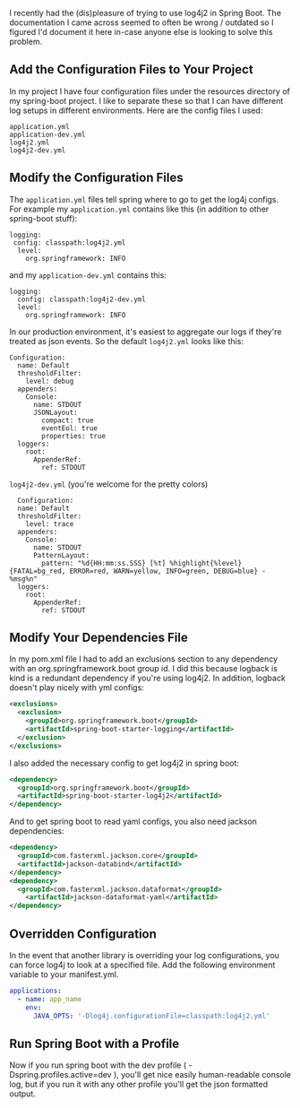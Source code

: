 <!--META--
author: Sean K Smith
created: 2019-05-07T00:44:48Z
edited: 2019-05-07T00:44:48Z
title: Using Log4j2 in Spring Boot
subtitle: 
tags:
  - spring-boot
  - spring
  - java
--END-->

I recently had the (dis)pleasure of trying to use log4j2 in Spring Boot. The documentation I came across seemed to often be wrong / outdated so I figured I'd document it here in-case anyone else is looking to solve this problem.
<!--BREAK-->
## Add the Configuration Files to Your Project

In my project I have four configuration files under the resources directory of my spring-boot project. I like to separate these so that I can have different log setups in different environments. Here are the config files I used:

``` plaintext
application.yml
application-dev.yml
log4j2.yml
log4j2-dev.yml
```

## Modify the Configuration Files

The `application.yml` files tell spring where to go to get the log4j configs. For example my `application.yml` contains like this (in addition to other spring-boot stuff):

``` YML
logging:
 config: classpath:log4j2.yml
  level:
    org.springframework: INFO
```

and my `application-dev.yml` contains this:

``` YML
logging:
  config: classpath:log4j2-dev.yml
  level:
    org.springframework: INFO
```

In our production environment, it's easiest to aggregate our logs if they're treated as json events. So the default `log4j2.yml` looks like this:

``` YML
Configuration:
  name: Default
  thresholdFilter:
    level: debug
  appenders:
    Console:
      name: STDOUT
      JSONLayout:
        compact: true
        eventEol: true
        properties: true
  loggers:
    root:
      AppenderRef:
        ref: STDOUT
```

`log4j2-dev.yml` (you're welcome for the pretty colors)

``` YML
  Configuration:
  name: Default
  thresholdFilter:
    level: trace
  appenders:
    Console:
      name: STDOUT
      PatternLayout:
        pattern: "%d{HH:mm:ss.SSS} [%t] %highlight{%level}{FATAL=bg_red, ERROR=red, WARN=yellow, INFO=green, DEBUG=blue} - %msg%n"
  loggers:
    root:
      AppenderRef:
        ref: STDOUT
```

## Modify Your Dependencies File

In my pom.xml file I had to add an exclusions section to any dependency with an org.springframework.boot group id. I did this because logback is kind is a redundant dependency if you're using log4j2. In addition, logback doesn't play nicely with yml configs:

``` XML
<exclusions>
  <exclusion>
    <groupId>org.springframework.boot</groupId>
    <artifactId>spring-boot-starter-logging</artifactId>
  </exclusion>
</exclusions>
```

I also added the necessary config to get log4j2 in spring boot:

``` XML
<dependency>
  <groupId>org.springframework.boot</groupId>
  <artifactId>spring-boot-starter-log4j2</artifactId>
</dependency>
```

And to get spring boot to read yaml configs, you also need jackson dependencies:

``` XML
<dependency>
  <groupId>com.fasterxml.jackson.core</groupId>
  <artifactId>jackson-databind</artifactId>
</dependency>
<dependency>
  <groupId>com.fasterxml.jackson.dataformat</groupId>
    <artifactId>jackson-dataformat-yaml</artifactId>
</dependency>
```

## Overridden Configuration

In the event that another library is overriding your log configurations, you can force log4j to look at a specified file. Add the following environment variable to your manifest.yml.

```yml
applications:
  - name: app_name
    env:
      JAVA_OPTS: '-Dlog4j.configurationFile=classpath:log4j2.yml'
```

## Run Spring Boot with a Profile

Now if you run spring boot with the dev profile ( -Dspring.profiles.active=dev ), you'll get nice easily human-readable console log, but if you run it with any other profile you'll get the json formatted output.
